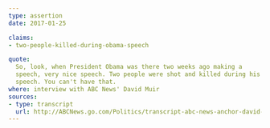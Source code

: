```yaml
---
type: assertion
date: 2017-01-25

claims:
- two-people-killed-during-obama-speech

quote:
  So, look, when President Obama was there two weeks ago making a
  speech, very nice speech. Two people were shot and killed during his
  speech. You can't have that.
where: interview with ABC News' David Muir
sources:
- type: transcript
  url: http://ABCNews.go.com/Politics/transcript-abc-news-anchor-david-muir-interviews-president/story?id=45047602
---
```

